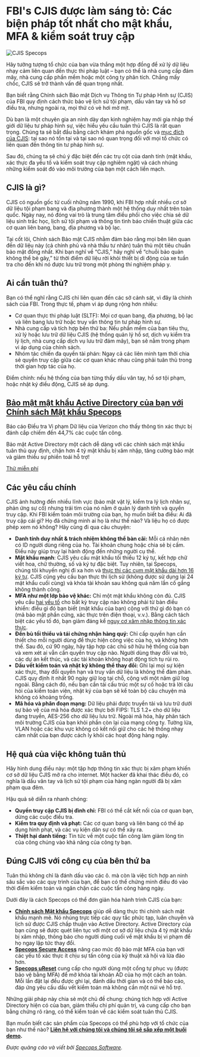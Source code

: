 # FBI's CJIS được làm sáng tỏ: Các biện pháp tốt nhất cho mật khẩu, MFA & kiểm soát truy cập

![CJIS Specops](https://www.bleepstatic.com/content/posts/2025/07/09/specops-cjis.png)

Hãy tưởng tượng tổ chức của bạn vừa thắng một hợp đồng để xử lý dữ liệu nhạy cảm liên quan đến thực thi pháp luật – bạn có thể là nhà cung cấp đám mây, nhà cung cấp phần mềm hoặc một công ty phân tích. Chẳng mấy chốc, CJIS sẽ trở thành vấn đề quan trọng nhất.

Bạn biết rằng Chính sách Bảo mật Dịch vụ Thông tin Tư pháp Hình sự (CJIS) của FBI quy định cách thức bảo vệ lịch sử tội phạm, dấu vân tay và hồ sơ điều tra, nhưng ngoài ra, mọi thứ có vẻ hơi mờ mịt.

Dù bạn là một chuyên gia an ninh dày dạn kinh nghiệm hay mới gia nhập thế giới dữ liệu tư pháp hình sự, việc hiểu yêu cầu tuân thủ CJIS là rất quan trọng. Chúng ta sẽ bắt đầu bằng cách khám phá nguồn gốc và [mục đích của CJIS](https://specopssoft.com/blog/cjis-password-policy-requirements/?utm%5Fsource=bleepingcomputer&utm%5Fmedium=referral&utm%5Fcampaign=bleepingcomputer%5Freferral&utm%5Fcontent=article): tại sao nó tồn tại và tại sao nó quan trọng đối với mọi tổ chức có liên quan đến thông tin tư pháp hình sự.

Sau đó, chúng ta sẽ chú ý đặc biệt đến các trụ cột của danh tính (mật khẩu, xác thực đa yếu tố và kiểm soát truy cập nghiêm ngặt) và cách nhúng những kiểm soát đó vào môi trường của bạn một cách liền mạch.

## CJIS là gì?

CJIS có nguồn gốc từ cuối những năm 1990, khi FBI hợp nhất nhiều cơ sở dữ liệu tội phạm bang và địa phương thành một hệ thống duy nhất trên toàn quốc. Ngày nay, nó đóng vai trò là trung tâm điều phối cho việc chia sẻ dữ liệu sinh trắc học, lịch sử tội phạm và thông tin tình báo chiến thuật giữa các cơ quan liên bang, bang, địa phương và bộ lạc.

Tại cốt lõi, Chính sách Bảo mật CJIS nhằm đảm bảo rằng mọi bên liên quan đến dữ liệu này (cả chính phủ và nhà thầu tư nhân) tuân thủ một tiêu chuẩn bảo mật đồng nhất. Khi bạn nghĩ về “CJIS,” hãy nghĩ về “chuỗi bảo quản không thể bẻ gãy,” từ thời điểm dữ liệu rời khỏi thiết bị di động của xe tuần tra cho đến khi nó được lưu trữ trong một phòng thí nghiệm pháp y.

## Ai cần tuân thủ?

Bạn có thể nghĩ rằng CJIS chỉ liên quan đến các sở cảnh sát, vì đây là chính sách của FBI. Trong thực tế, phạm vi áp dụng rộng hơn nhiều:

* Cơ quan thực thi pháp luật (SLTF): Mọi cơ quan bang, địa phương, bộ lạc và liên bang lưu trữ hoặc truy vấn thông tin tư pháp hình sự.
* Nhà cung cấp và tích hợp bên thứ ba: Nếu phần mềm của bạn tiêu thụ, xử lý hoặc lưu trữ dữ liệu CJIS (hệ thống quản lý hồ sơ, dịch vụ kiểm tra lý lịch, nhà cung cấp dịch vụ lưu trữ đám mây), bạn sẽ nằm trong phạm vi áp dụng của chính sách.
* Nhóm tác chiến đa quyền tài phán: Ngay cả các liên minh tạm thời chia sẻ quyền truy cập giữa các cơ quan khác nhau cũng phải tuân thủ trong thời gian hợp tác của họ.

Điểm chính: nếu hệ thống của bạn từng thấy dấu vân tay, hồ sơ tội phạm, hoặc nhật ký điều động, CJIS sẽ áp dụng.

## [**Bảo mật mật khẩu Active Directory của bạn với Chính sách Mật khẩu Specops**](https://specopssoft.com/product/specops-password-policy/?utm%5Fsource=bleepingcomputer&utm%5Fmedium=referral&utm%5Fcampaign=bleepingcomputer%5Freferral&utm%5Fcontent=article)

Báo cáo Điều tra Vi phạm Dữ liệu của Verizon cho thấy thông tin xác thực bị đánh cắp chiếm đến 44,7% các cuộc tấn công.   
  
Bảo mật Active Directory một cách dễ dàng với các chính sách mật khẩu tuân thủ quy định, chặn hơn 4 tỷ mật khẩu bị xâm nhập, tăng cường bảo mật và giảm thiểu sự phiền toái hỗ trợ!

[Thử miễn phí](https://specopssoft.com/product/specops-password-policy/?utm%5Fsource=bleepingcomputer&utm%5Fmedium=referral&utm%5Fcampaign=bleepingcomputer%5Freferral&utm%5Fcontent=article)

## Các yêu cầu chính

CJIS ảnh hưởng đến nhiều lĩnh vực (bảo mật vật lý, kiểm tra lý lịch nhân sự, phản ứng sự cố) nhưng trái tim của nó nằm ở quản lý danh tính và quyền truy cập. Khi FBI kiểm toán môi trường của bạn, họ muốn biết ba điều: Ai đã truy cập cái gì? Họ đã chứng minh ai họ là như thế nào? Và liệu họ có được phép xem nó không? Hãy cùng đi qua câu chuyện:

* **Danh tính duy nhất & trách nhiệm không thể bàn cãi:** Mỗi cá nhân nên có ID người dùng riêng của họ. Tài khoản chung hoặc chia sẻ bị cấm. Điều này giúp truy lại hành động đến những người cụ thể.
* **Mật khẩu mạnh**: CJIS yêu cầu mật khẩu tối thiểu 12 ký tự, kết hợp chữ viết hoa, chữ thường, số và ký tự đặc biệt. Tuy nhiên, tại Specops, chúng tôi khuyến nghị đi xa hơn và [thực thi các cụm mật khẩu dài hơn 16 ký tự](https://specopssoft.com/blog/passphrase-best-practice-guide/?utm%5Fsource=bleepingcomputer&utm%5Fmedium=referral&utm%5Fcampaign=bleepingcomputer%5Freferral&utm%5Fcontent=article). CJIS cũng yêu cầu bạn thực thi lịch sử (không được sử dụng lại 24 mật khẩu cuối cùng) và khóa tài khoản sau không quá năm lần cố gắng không thành công.
* **MFA như một lớp bảo vệ khác:** Chỉ một mật khẩu không còn đủ. CJIS yêu cầu [hai yếu tố](https://specopssoft.com/product/specops-secure-access/?utm%5Fsource=bleepingcomputer&utm%5Fmedium=referral&utm%5Fcampaign=bleepingcomputer%5Freferral&utm%5Fcontent=article) cho bất kỳ truy cập nào không phải từ bàn điều khiển: điều gì đó bạn biết (mật khẩu của bạn) cộng với thứ gì đó bạn có (mã bảo mật phần cứng, xác thực trên điện thoại, v.v.). Bằng cách tách biệt các yếu tố đó, bạn giảm đáng kể [nguy cơ xâm nhập thông tin xác thực](https://specopssoft.com/product/specops-password-policy/?utm%5Fsource=bleepingcomputer&utm%5Fmedium=referral&utm%5Fcampaign=bleepingcomputer%5Freferral&utm%5Fcontent=article).
* **Đền bù tối thiểu và tái chứng nhận hàng quý:** Chỉ cấp quyền hạn cần thiết cho mỗi người dùng để thực hiện công việc của họ, và không hơn thế. Sau đó, cứ 90 ngày, hãy tập hợp các chủ sở hữu hệ thống của bạn và xem xét ai vẫn cần quyền truy cập nào. Người dùng thay đổi vai trò, các dự án kết thúc, và các tài khoản không hoạt động tích tụ rủi ro.
* **Dấu vết kiểm toán và nhật ký không thể thay đổi:** Ghi lại mọi sự kiện xác thực, thay đổi quyền hạn và truy vấn dữ liệu là không thể đàm phán. CJIS quy định ít nhất 90 ngày giữ log tại chỗ, cộng với một năm giữ log ngoài. Bằng cách đó, nếu bạn cần tái cấu trúc một sự cố hoặc trả lời câu hỏi của kiểm toán viên, nhật ký của bạn sẽ kể toàn bộ câu chuyện mà không có khoảng trống.
* **Mã hóa và phân đoạn mạng:** Dữ liệu phải được truyền tải và lưu trữ dưới sự bảo vệ của mã hóa được xác thực bởi FIPS: TLS 1.2+ cho dữ liệu đang truyền, AES-256 cho dữ liệu lưu trữ. Ngoài mã hóa, hãy phân tách môi trường CJIS của bạn khỏi phần còn lại của mạng công ty. Tường lửa, VLAN hoặc các khu vực không có kết nối giữ cho các hệ thống nhạy cảm nhất của bạn được cách ly khỏi các hoạt động hàng ngày.

## Hệ quả của việc không tuân thủ

Hãy hình dung điều này: một tập hợp thông tin xác thực bị xâm phạm khiến cơ sở dữ liệu CJIS mở ra cho internet. Một hacker đã khai thác điều đó, có nghĩa là dấu vân tay và lịch sử tội phạm của hàng ngàn người đã bị xâm phạm qua đêm.

Hậu quả sẽ diễn ra nhanh chóng:

* **Quyền truy cập CJIS bị đình chỉ:** FBI có thể cắt kết nối của cơ quan bạn, dừng các cuộc điều tra.
* **Kiểm tra quy định và phạt:** Các cơ quan bang và liên bang có thể áp dụng hình phạt, và các vụ kiện dân sự có thể xảy ra.
* **Thiệt hại danh tiếng:** Tin tức về một cuộc tấn công làm giảm lòng tin của công chúng vào khả năng của công ty bạn.

## Đúng CJIS với công cụ của bên thứ ba

Tuân thủ không chỉ là đánh dấu vào các ô. mà còn là việc tích hợp an ninh sâu sắc vào các quy trình của bạn, để bạn có thể chứng minh điều đó vào thời điểm kiểm toán và ngăn chặn các cuộc tấn công hàng ngày.

Dưới đây là cách Specops có thể đơn giản hóa hành trình CJIS của bạn:

* **[Chính sách Mật khẩu Specops](https://specopssoft.com/product/specops-password-policy/?utm%5Fsource=bleepingcomputer&utm%5Fmedium=referral&utm%5Fcampaign=bleepingcomputer%5Freferral&utm%5Fcontent=article)** giúp dễ dàng thực thi chính sách mật khẩu mạnh mẽ. Nó nhúng trực tiếp các quy tắc phức tạp, luân chuyển và lịch sử được CJIS chấp thuận vào Active Directory. Active Directory của bạn cũng sẽ được quét liên tục với một cơ sở dữ liệu chứa 4 tỷ mật khẩu bị xâm nhập, thông báo cho người dùng cuối về mật khẩu bị vi phạm để họ ngay lập tức thay đổi.
* **[Specops Secure Access](https://specopssoft.com/product/specops-secure-access/?utm%5Fsource=bleepingcomputer&utm%5Fmedium=referral&utm%5Fcampaign=bleepingcomputer%5Freferral&utm%5Fcontent=article)** nâng cao mức độ bảo mật MFA của bạn với các yếu tố xác thực ít chịu sự tấn công của kỹ thuật xã hội và lừa đảo hơn.
* **[Specops uReset](https://specopssoft.com/product/specops-password-reset/?utm%5Fsource=bleepingcomputer&utm%5Fmedium=referral&utm%5Fcampaign=bleepingcomputer%5Freferral&utm%5Fcontent=article/)** cung cấp cho người dùng một cổng tự phục vụ (được bảo vệ bằng MFA) để mở khóa tài khoản AD của họ một cách an toàn. Mỗi lần đặt lại đều được ghi lại, đánh dấu thời gian và có thể báo cáo, đáp ứng yêu cầu dấu vết kiểm toán mà không cần một núi vé hỗ trợ.

Những giải pháp này chia sẻ một chủ đề chung: chúng tích hợp với Active Directory hiện có của bạn, giảm thiểu chi phí quản trị, và cung cấp cho bạn bằng chứng rõ ràng, có thể kiểm toán về các kiểm soát tuân thủ CJIS.

Bạn muốn biết các sản phẩm của Specops có thể phù hợp với tổ chức của bạn như thế nào? **[Liên hệ với chúng tôi và chúng tôi sẽ sắp xếp một buổi demo](https://specopssoft.com/contact-us/?utm%5Fsource=bleepingcomputer&utm%5Fmedium=referral&utm%5Fcampaign=bleepingcomputer%5Freferral&utm%5Fcontent=article).**

_Được quảng cáo và viết bởi [Specops Software](https://specopssoft.com/contact-us/?utm%5Fsource=bleepingcomputer&utm%5Fmedium=referral&utm%5Fcampaign=bleepingcomputer%5Freferral&utm%5Fcontent=article)._